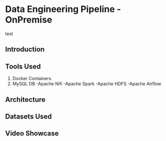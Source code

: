 # Data Engineering Pipeline - OnPremise
test
## Introduction
## Tools Used
1. Docker Containers
2. MySQL DB
-Apache Nifi
-Apache Spark
-Apache HDFS
-Apache Airflow
## Architecture
## Datasets Used
## Video Showcase
## 
